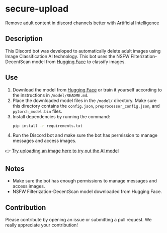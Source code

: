# secure-upload

Remove adult content in discord channels better with Artificial Intelligence

## Description
This Discord bot was developed to automatically delete adult images using Image Classification AI technology. This bot uses the NSFW Filterization-DecentScan model from [Hugging Face](https://huggingface.co/DamarJati/NSFW-Filterization-DecentScan) to classify images.

## Use
1. Download the model from [Hugging Face](https://huggingface.co/DamarJati/NSFW-Filterization-DecentScan) or train it yourself according to the instructions in `/model/README.md`.
2. Place the downloaded model files in the `/model/` directory. Make sure this directory contains the `config.json`, `preprocessor_config.json`, and `pytorch_model.bin` files.
3. Install dependencies by running the command:
     ```bash
     pip install -r requirements.txt
     ```
4. Run the Discord bot and make sure the bot has permission to manage messages and access images.

👉 [Try uploading an image here to try out the AI model](https://huggingface.co/spaces/DamarJati/DamarJati-NSFW-filter-DecentScan)

## Notes
- Make sure the bot has enough permissions to manage messages and access images.
- NSFW Filterization-DecentScan model downloaded from Hugging Face.

## Contribution
Please contribute by opening an issue or submitting a pull request. We really appreciate your contribution!

